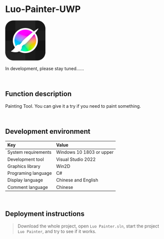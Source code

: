 # Luo-Painter-UWP

![](ScreenShot/logo.png)

 In development, please stay tuned......

<br/>

## Function description

Painting Tool. You can give it a try if you need to paint something.


<br/>

## Development environment

|Key|Value|
|:-|:-|
|System requirements| Windows 10 1803 or upper|
|Development tool|Visual Studio 2022|
|Graphics library|Win2D|
|Programing language|C#|
|Display language|Chinese and English|
|Comment language|Chinese|


<br/>

## Deployment instructions

> Download the whole project, open `Luo Painter.sln`, start the project `Luo Painter`, and try to see if it works.